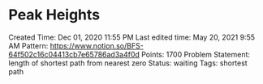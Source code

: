 # Peak Heights

Created Time: Dec 01, 2020 11:55 PM
Last edited time: May 20, 2021 9:55 AM
Pattern: https://www.notion.so/BFS-64f502c16c04413cb7e65786ad3a4f0d
Points: 1700
Problem Statement: length
  of shortest path from nearest zero
Status: waiting
Tags: shortest path